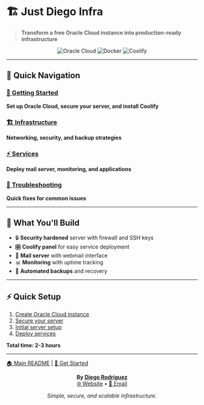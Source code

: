 # 🏗️ Just Diego Infra

> **Transform a free Oracle Cloud instance into production-ready infrastructure**

<div align="center">

![Oracle Cloud](https://img.shields.io/badge/Oracle_Cloud-Always_Free-F80000?style=for-the-badge&logo=oracle&logoColor=white)
![Docker](https://img.shields.io/badge/Docker-2496ED?style=for-the-badge&logo=docker&logoColor=white)
![Coolify](https://img.shields.io/badge/Coolify-6366F1?style=for-the-badge&logo=docker&logoColor=white)

</div>

---

## 🚀 Quick Navigation

### [📖 Getting Started](getting-started/README.md)
**Set up Oracle Cloud, secure your server, and install Coolify**

### [🏗️ Infrastructure](infrastructure/README.md) 
**Networking, security, and backup strategies**

### [⚡ Services](services/README.md)
**Deploy mail server, monitoring, and applications**

### [🔧 Troubleshooting](troubleshooting/README.md)
**Quick fixes for common issues**

---

## 🎯 What You'll Build

- 🔒 **Security hardened** server with firewall and SSH keys
- 🎛️ **Coolify panel** for easy service deployment
- 📧 **Mail server** with webmail interface
- 📊 **Monitoring** with uptime tracking
- 💾 **Automated backups** and recovery

---

## ⚡ Quick Setup

1. [Create Oracle Cloud instance](getting-started/oracle-cloud-setup.md)
2. [Secure your server](getting-started/security-hardening.md)
3. [Initial server setup](getting-started/initial-server-setup.md)
4. [Deploy services](services/)

**Total time: 2-3 hours**

---

[🏠 Main README](../README.md) | [🚀 Get Started](getting-started/)

<div align="center">

**By [Diego Rodríguez](https://github.com/justdiego)**  
[🌐 Website](https://justdiego.com) • [📧 Email](mailto:hello@justdiego.com)

*Simple, secure, and scalable infrastructure.*

</div>

